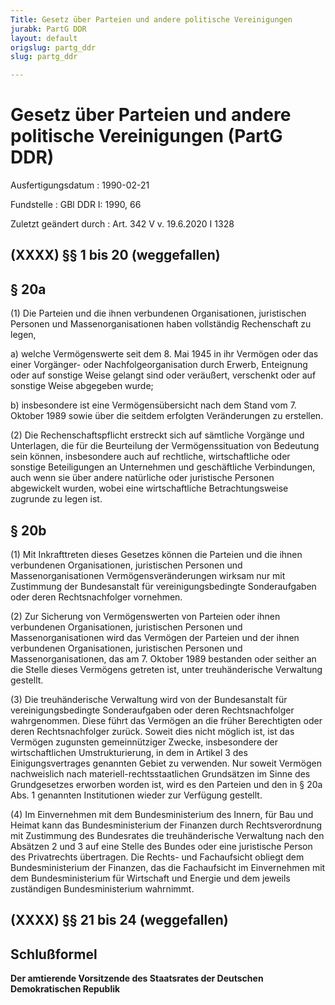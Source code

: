 ```yaml
---
Title: Gesetz über Parteien und andere politische Vereinigungen
jurabk: PartG DDR
layout: default
origslug: partg_ddr
slug: partg_ddr

---
```


# Gesetz über Parteien und andere politische Vereinigungen (PartG DDR)

Ausfertigungsdatum
:   1990-02-21

Fundstelle
:   GBl DDR I: 1990, 66

Zuletzt geändert durch
:   Art. 342 V v. 19.6.2020 I 1328


## (XXXX) §§ 1 bis 20 (weggefallen)



## § 20a

(1) Die Parteien und die ihnen verbundenen Organisationen, juristischen Personen und Massenorganisationen haben vollständig Rechenschaft zu legen,

a)  welche Vermögenswerte seit dem 8. Mai 1945 in ihr Vermögen oder das einer Vorgänger- oder Nachfolgeorganisation durch Erwerb, Enteignung oder auf sonstige Weise gelangt sind oder veräußert, verschenkt oder auf sonstige Weise abgegeben wurde;


b)  insbesondere ist eine Vermögensübersicht nach dem Stand vom 7. Oktober 1989 sowie über die seitdem erfolgten Veränderungen zu erstellen.




(2) Die Rechenschaftspflicht erstreckt sich auf sämtliche Vorgänge und Unterlagen, die für die Beurteilung der Vermögenssituation von Bedeutung sein können, insbesondere auch auf rechtliche, wirtschaftliche oder sonstige Beteiligungen an Unternehmen und geschäftliche Verbindungen, auch wenn sie über andere natürliche oder juristische Personen abgewickelt wurden, wobei eine wirtschaftliche Betrachtungsweise zugrunde zu legen ist.


## § 20b

(1) Mit Inkrafttreten dieses Gesetzes können die Parteien und die ihnen verbundenen Organisationen, juristischen Personen und Massenorganisationen Vermögensveränderungen wirksam nur mit Zustimmung der Bundesanstalt für vereinigungsbedingte Sonderaufgaben oder deren Rechtsnachfolger vornehmen.

(2) Zur Sicherung von Vermögenswerten von Parteien oder ihnen verbundenen Organisationen, juristischen Personen und Massenorganisationen wird das Vermögen der Parteien und der ihnen verbundenen Organisationen, juristischen Personen und Massenorganisationen, das am 7. Oktober 1989 bestanden oder seither an die Stelle dieses Vermögens getreten ist, unter treuhänderische Verwaltung gestellt.

(3) Die treuhänderische Verwaltung wird von der Bundesanstalt für vereinigungsbedingte Sonderaufgaben oder deren Rechtsnachfolger wahrgenommen. Diese führt das Vermögen an die früher Berechtigten oder deren Rechtsnachfolger zurück. Soweit dies nicht möglich ist, ist das Vermögen zugunsten gemeinnütziger Zwecke, insbesondere der wirtschaftlichen Umstrukturierung, in dem in Artikel 3 des Einigungsvertrages genannten Gebiet zu verwenden. Nur soweit Vermögen nachweislich nach materiell-rechtsstaatlichen Grundsätzen im Sinne des Grundgesetzes erworben worden ist, wird es den Parteien und den in § 20a Abs. 1 genannten Institutionen wieder zur Verfügung gestellt.

(4) Im Einvernehmen mit dem Bundesministerium des Innern, für Bau und Heimat kann das Bundesministerium der Finanzen durch Rechtsverordnung mit Zustimmung des Bundesrates die treuhänderische Verwaltung nach den Absätzen 2 und 3 auf eine Stelle des Bundes oder eine juristische Person des Privatrechts übertragen. Die Rechts- und Fachaufsicht obliegt dem Bundesministerium der Finanzen, das die Fachaufsicht im Einvernehmen mit dem Bundesministerium für Wirtschaft und Energie und dem jeweils zuständigen Bundesministerium wahrnimmt.


## (XXXX) §§ 21 bis 24 (weggefallen)



## Schlußformel

**Der amtierende Vorsitzende des Staatsrates der Deutschen Demokratischen Republik**

